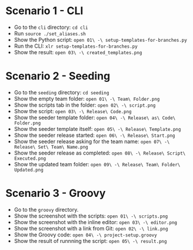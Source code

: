 

# Scenario 1 - CLI

* Go to the `cli` directory: `cd cli`
* Run `source ./set_aliases.sh`
* Show the Python script: `open 01\ -\ setup-templates-for-branches.py`
* Run the CLI: `xlr setup-templates-for-branches.py`
* Show the result: `open 03\ -\ created_templates.png`

# Scenario 2 - Seeding

* Go to the `seeding` directory: `cd seeding`
* Show the empty team folder: `open 01\ -\ Team\ Folder.png`
* Show the scripts tab in the folder: `open 02\ -\ script.png`
* Show the script: `open 03\ -\ Release\ Code.png`
* Show the seeder template folder: `open 04\ -\ Release\ as\ Code\ Folder.png`
* Show the seeder template itself: `open 05\ -\ Release\ Template.png`
* Show the seeder release started: `open 06\ -\ Release\ Start.png`
* Show the seeder release asking for the team name: `open 07\ -\ Release\ Set\ Team\ Name.png`
* Show the seeder release as completed: `open 08\ -\ Release\ Script\ Executed.png`
* Show the updated team folder: `open 09\ -\ Release\ Team\ Folder\ Updated.png`

# Scenario 3 - Groovy

* Go to the `groovy` directory.
* Show the screenshot with the scripts: `open 01\ -\ scripts.png`
* Show the screenshot with the inline editor: `open 03\ -\ editor.png`
* Show the screenshot with a link from Git: `open 02\ -\ link.png`
* Show the Groovy code: `open 04\ -\ project-setup.groovy`
* Show the result of runnning the script: `open 05\ -\ result.png`
